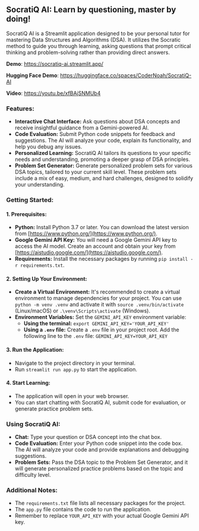 ## SocratiQ AI: Learn by questioning, master by doing!

SocratiQ AI is a Streamlit application designed to be your personal tutor for mastering Data Structures and Algorithms (DSA). It utilizes the Socratic method to guide you through learning, asking questions that prompt critical thinking and problem-solving rather than providing direct answers. 

**Demo**: https://socratiq-ai.streamlit.app/

**Hugging Face Demo**: https://huggingface.co/spaces/CoderNoah/SocratiQ-AI

**Video**: https://youtu.be/xfBAjSNMUb4

### Features:

* **Interactive Chat Interface:** Ask questions about DSA concepts and receive insightful guidance from a Gemini-powered AI.
* **Code Evaluation:** Submit Python code snippets for feedback and suggestions. The AI will analyze your code, explain its functionality, and help you debug any issues.
* **Personalized Learning:**  SocratiQ AI tailors its questions to your specific needs and understanding, promoting a deeper grasp of DSA principles.
* **Problem Set Generator:** Generate personalized problem sets for various DSA topics, tailored to your current skill level. These problem sets include a mix of easy, medium, and hard challenges, designed to solidify your understanding.

### Getting Started:

#### 1. Prerequisites:

* **Python:** Install Python 3.7 or later. You can download the latest version from [https://www.python.org/](https://www.python.org/).
* **Google Gemini API Key:** You will need a Google Gemini API key to access the AI model.  Create an account and obtain your key from [https://aistudio.google.com/](https://aistudio.google.com/).
* **Requirements:** Install the necessary packages by running `pip install -r requirements.txt`.

#### 2. Setting Up Your Environment:

* **Create a Virtual Environment:**  It's recommended to create a virtual environment to manage dependencies for your project. You can use `python -m venv .venv` and activate it with `source .venv/bin/activate` (Linux/macOS) or `.\venv\Scripts\activate` (Windows). 
* **Environment Variables:** Set the `GEMINI_API_KEY` environment variable:
    * **Using the terminal:** `export GEMINI_API_KEY='YOUR_API_KEY'` 
    * **Using a `.env` file:** Create a `.env` file in your project root. Add the following line to the `.env` file: `GEMINI_API_KEY=YOUR_API_KEY` 

#### 3. Run the Application:

* Navigate to the project directory in your terminal.
* Run `streamlit run app.py` to start the application.

#### 4. Start Learning:

* The application will open in your web browser.
* You can start chatting with SocratiQ AI, submit code for evaluation, or generate practice problem sets.

### Using SocratiQ AI:

* **Chat:** Type your question or DSA concept into the chat box.
* **Code Evaluation:** Enter your Python code snippet into the code box. The AI will analyze your code and provide explanations and debugging suggestions.
* **Problem Sets:** Pass the DSA topic to the Problem Set Generator, and it will generate personalized practice problems based on the topic and difficulty level.

### Additional Notes:

* The `requirements.txt` file lists all necessary packages for the project.
* The `app.py` file contains the code to run the application.
* Remember to replace `YOUR_API_KEY` with your actual Google Gemini API key.
